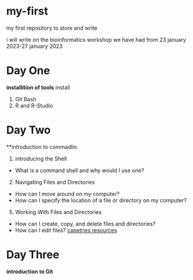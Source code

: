 # my-first
my first repository to store and write
 
i will write on the bioinformatics workshop we have had from 23 january 2023-27 january 2023

# Day One
**installition of tools**
install 
1. Git Bash
2. R and R-Studio

#  Day Two
**introduction to commadlin. 
 1. introducing the Shell
 - What is a command shell and why would I use one?
2. Navigating Files and Directories
-	How can I move around on my computer?
-  How can I specify the location of a file or directory on my computer?
5. Working With Files and Directories
 -	How can I create, copy, and delete files and directories?
-  How can I edit files?
[capetries resources](https://swcarpentry.github.io/shell-novice/)



# Day Three
**introduction to Git**


